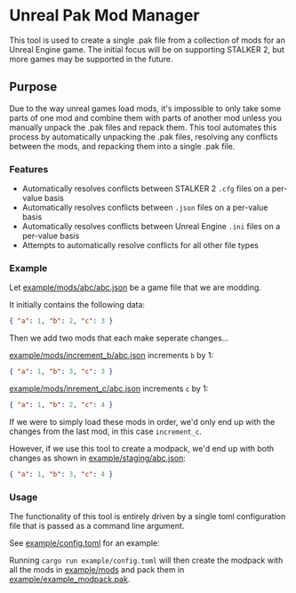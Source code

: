 # Unreal Pak Mod Manager

This tool is used to create a single .pak file from a collection of mods for an Unreal Engine game. The initial focus will be on supporting STALKER 2, but more games may be supported in the future.

## Purpose

Due to the way unreal games load mods, it's impossible to only take some parts of one mod and combine them with parts of another mod unless you manually unpack the .pak files and repack them. This tool automates this process by automatically unpacking the .pak files, resolving any conflicts between the mods, and repacking them into a single .pak file.

### Features

- Automatically resolves conflicts between STALKER 2 `.cfg` files on a per-value basis
- Automatically resolves conflicts between `.json` files on a per-value basis
- Automatically resolves conflicts between Unreal Engine `.ini` files on a per-value basis
- Attempts to automatically resolve conflicts for all other file types

### Example

Let [example/mods/abc/abc.json](example/mods/abc/abc.json) be a game file that we are modding.

It initially contains the following data:

```json
{ "a": 1, "b": 2, "c": 3 }
```

Then we add two mods that each make seperate changes...

[example/mods/increment_b/abc.json](example/mods/increment_b/abc.json) increments `b` by 1:

```json
{ "a": 1, "b": 3, "c": 3 }
```

[example/mods/inrement_c/abc.json](example/mods/increment_c/abc.json) increments `c` by 1:

```json
{ "a": 1, "b": 2, "c": 4 }
```

If we were to simply load these mods in order, we'd only end up with the changes from the last mod, in this case `increment_c`.

However, if we use this tool to create a modpack, we'd end up with both changes as shown in [example/staging/abc.json](example/staging/abc.json):

```json
{ "a": 1, "b": 3, "c": 4 }
```

### Usage

The functionality of this tool is entirely driven by a single toml configuration file that is passed as a command line argument.

See [example/config.toml](example/config.toml) for an example:

Running `cargo run example/config.toml` will then create the modpack with all the mods in [example/mods](example/mods) and pack them in [example/example_modpack.pak](example/example_modpack.pak).
